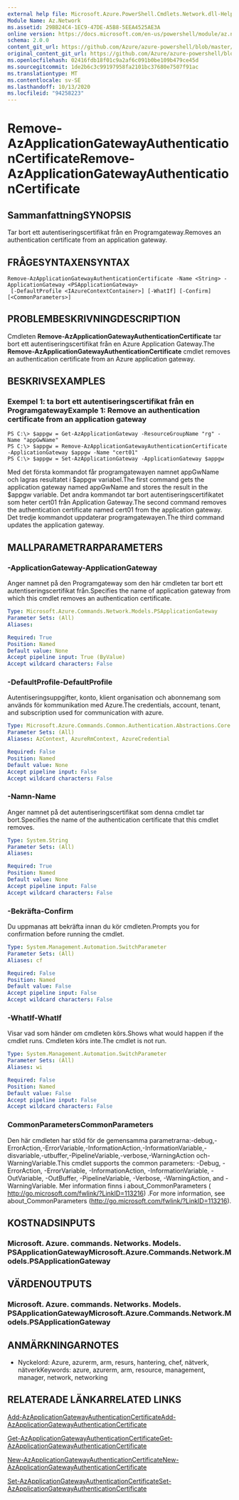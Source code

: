 ```yaml
---
external help file: Microsoft.Azure.PowerShell.Cmdlets.Network.dll-Help.xml
Module Name: Az.Network
ms.assetid: 29BB24C4-1EC9-47DE-A5B8-5EEA4525AE3A
online version: https://docs.microsoft.com/en-us/powershell/module/az.network/remove-azapplicationgatewayauthenticationcertificate
schema: 2.0.0
content_git_url: https://github.com/Azure/azure-powershell/blob/master/src/Network/Network/help/Remove-AzApplicationGatewayAuthenticationCertificate.md
original_content_git_url: https://github.com/Azure/azure-powershell/blob/master/src/Network/Network/help/Remove-AzApplicationGatewayAuthenticationCertificate.md
ms.openlocfilehash: 02416fdb18f01c9a2af6c091b0be109b479ce45d
ms.sourcegitcommit: 1de2b6c3c99197958fa2101bc37680e7507f91ac
ms.translationtype: MT
ms.contentlocale: sv-SE
ms.lasthandoff: 10/13/2020
ms.locfileid: "94258223"
---
```

# <span data-ttu-id="e59a5-101">Remove-AzApplicationGatewayAuthenticationCertificate</span><span class="sxs-lookup"><span data-stu-id="e59a5-101">Remove-AzApplicationGatewayAuthenticationCertificate</span></span>

## <span data-ttu-id="e59a5-102">Sammanfattning</span><span class="sxs-lookup"><span data-stu-id="e59a5-102">SYNOPSIS</span></span>
<span data-ttu-id="e59a5-103">Tar bort ett autentiseringscertifikat från en Programgateway.</span><span class="sxs-lookup"><span data-stu-id="e59a5-103">Removes an authentication certificate from an application gateway.</span></span>

## <span data-ttu-id="e59a5-104">FRÅGESYNTAXEN</span><span class="sxs-lookup"><span data-stu-id="e59a5-104">SYNTAX</span></span>

```
Remove-AzApplicationGatewayAuthenticationCertificate -Name <String> -ApplicationGateway <PSApplicationGateway>
 [-DefaultProfile <IAzureContextContainer>] [-WhatIf] [-Confirm] [<CommonParameters>]
```

## <span data-ttu-id="e59a5-105">PROBLEMBESKRIVNING</span><span class="sxs-lookup"><span data-stu-id="e59a5-105">DESCRIPTION</span></span>
<span data-ttu-id="e59a5-106">Cmdleten **Remove-AzApplicationGatewayAuthenticationCertificate** tar bort ett autentiseringscertifikat från en Azure Application Gateway.</span><span class="sxs-lookup"><span data-stu-id="e59a5-106">The **Remove-AzApplicationGatewayAuthenticationCertificate** cmdlet removes an authentication certificate from an Azure application gateway.</span></span>

## <span data-ttu-id="e59a5-107">BESKRIVS</span><span class="sxs-lookup"><span data-stu-id="e59a5-107">EXAMPLES</span></span>

### <span data-ttu-id="e59a5-108">Exempel 1: ta bort ett autentiseringscertifikat från en Programgateway</span><span class="sxs-lookup"><span data-stu-id="e59a5-108">Example 1: Remove an authentication certificate from an application gateway</span></span>
```
PS C:\> $appgw = Get-AzApplicationGateway -ResourceGroupName "rg" -Name "appGwName"
PS C:\> $appgw = Remove-AzApplicationGatewayAuthenticationCertificate -ApplicationGateway $appgw -Name "cert01"
PS C:\> $appgw = Set-AzApplicationGateway -ApplicationGateway $appgw
```

<span data-ttu-id="e59a5-109">Med det första kommandot får programgatewayen namnet appGwName och lagras resultatet i $appgw variabel.</span><span class="sxs-lookup"><span data-stu-id="e59a5-109">The first command gets the application gateway named appGwName and stores the result in the $appgw variable.</span></span>
<span data-ttu-id="e59a5-110">Det andra kommandot tar bort autentiseringscertifikatet som heter cert01 från Application Gateway.</span><span class="sxs-lookup"><span data-stu-id="e59a5-110">The second command removes the authentication certificate named cert01 from the application gateway.</span></span>
<span data-ttu-id="e59a5-111">Det tredje kommandot uppdaterar programgatewayen.</span><span class="sxs-lookup"><span data-stu-id="e59a5-111">The third command updates the application gateway.</span></span>

## <span data-ttu-id="e59a5-112">MALLPARAMETRAR</span><span class="sxs-lookup"><span data-stu-id="e59a5-112">PARAMETERS</span></span>

### <span data-ttu-id="e59a5-113">-ApplicationGateway</span><span class="sxs-lookup"><span data-stu-id="e59a5-113">-ApplicationGateway</span></span>
<span data-ttu-id="e59a5-114">Anger namnet på den Programgateway som den här cmdleten tar bort ett autentiseringscertifikat från.</span><span class="sxs-lookup"><span data-stu-id="e59a5-114">Specifies the name of application gateway from which this cmdlet removes an authentication certificate.</span></span>

```yaml
Type: Microsoft.Azure.Commands.Network.Models.PSApplicationGateway
Parameter Sets: (All)
Aliases:

Required: True
Position: Named
Default value: None
Accept pipeline input: True (ByValue)
Accept wildcard characters: False
```

### <span data-ttu-id="e59a5-115">-DefaultProfile</span><span class="sxs-lookup"><span data-stu-id="e59a5-115">-DefaultProfile</span></span>
<span data-ttu-id="e59a5-116">Autentiseringsuppgifter, konto, klient organisation och abonnemang som används för kommunikation med Azure.</span><span class="sxs-lookup"><span data-stu-id="e59a5-116">The credentials, account, tenant, and subscription used for communication with azure.</span></span>

```yaml
Type: Microsoft.Azure.Commands.Common.Authentication.Abstractions.Core.IAzureContextContainer
Parameter Sets: (All)
Aliases: AzContext, AzureRmContext, AzureCredential

Required: False
Position: Named
Default value: None
Accept pipeline input: False
Accept wildcard characters: False
```

### <span data-ttu-id="e59a5-117">-Namn</span><span class="sxs-lookup"><span data-stu-id="e59a5-117">-Name</span></span>
<span data-ttu-id="e59a5-118">Anger namnet på det autentiseringscertifikat som denna cmdlet tar bort.</span><span class="sxs-lookup"><span data-stu-id="e59a5-118">Specifies the name of the authentication certificate that this cmdlet removes.</span></span>

```yaml
Type: System.String
Parameter Sets: (All)
Aliases:

Required: True
Position: Named
Default value: None
Accept pipeline input: False
Accept wildcard characters: False
```

### <span data-ttu-id="e59a5-119">-Bekräfta</span><span class="sxs-lookup"><span data-stu-id="e59a5-119">-Confirm</span></span>
<span data-ttu-id="e59a5-120">Du uppmanas att bekräfta innan du kör cmdleten.</span><span class="sxs-lookup"><span data-stu-id="e59a5-120">Prompts you for confirmation before running the cmdlet.</span></span>

```yaml
Type: System.Management.Automation.SwitchParameter
Parameter Sets: (All)
Aliases: cf

Required: False
Position: Named
Default value: False
Accept pipeline input: False
Accept wildcard characters: False
```

### <span data-ttu-id="e59a5-121">-WhatIf</span><span class="sxs-lookup"><span data-stu-id="e59a5-121">-WhatIf</span></span>
<span data-ttu-id="e59a5-122">Visar vad som händer om cmdleten körs.</span><span class="sxs-lookup"><span data-stu-id="e59a5-122">Shows what would happen if the cmdlet runs.</span></span>
<span data-ttu-id="e59a5-123">Cmdleten körs inte.</span><span class="sxs-lookup"><span data-stu-id="e59a5-123">The cmdlet is not run.</span></span>

```yaml
Type: System.Management.Automation.SwitchParameter
Parameter Sets: (All)
Aliases: wi

Required: False
Position: Named
Default value: False
Accept pipeline input: False
Accept wildcard characters: False
```

### <span data-ttu-id="e59a5-124">CommonParameters</span><span class="sxs-lookup"><span data-stu-id="e59a5-124">CommonParameters</span></span>
<span data-ttu-id="e59a5-125">Den här cmdleten har stöd för de gemensamma parametrarna:-debug,-ErrorAction,-ErrorVariable,-InformationAction,-InformationVariable,-disvariable,-utbuffer,-PipelineVariable,-verbose,-WarningAction och-WarningVariable.</span><span class="sxs-lookup"><span data-stu-id="e59a5-125">This cmdlet supports the common parameters: -Debug, -ErrorAction, -ErrorVariable, -InformationAction, -InformationVariable, -OutVariable, -OutBuffer, -PipelineVariable, -Verbose, -WarningAction, and -WarningVariable.</span></span> <span data-ttu-id="e59a5-126">Mer information finns i about_CommonParameters ( http://go.microsoft.com/fwlink/?LinkID=113216) .</span><span class="sxs-lookup"><span data-stu-id="e59a5-126">For more information, see about_CommonParameters (http://go.microsoft.com/fwlink/?LinkID=113216).</span></span>

## <span data-ttu-id="e59a5-127">KOSTNADS</span><span class="sxs-lookup"><span data-stu-id="e59a5-127">INPUTS</span></span>

### <span data-ttu-id="e59a5-128">Microsoft. Azure. commands. Networks. Models. PSApplicationGateway</span><span class="sxs-lookup"><span data-stu-id="e59a5-128">Microsoft.Azure.Commands.Network.Models.PSApplicationGateway</span></span>

## <span data-ttu-id="e59a5-129">VÄRDEN</span><span class="sxs-lookup"><span data-stu-id="e59a5-129">OUTPUTS</span></span>

### <span data-ttu-id="e59a5-130">Microsoft. Azure. commands. Networks. Models. PSApplicationGateway</span><span class="sxs-lookup"><span data-stu-id="e59a5-130">Microsoft.Azure.Commands.Network.Models.PSApplicationGateway</span></span>

## <span data-ttu-id="e59a5-131">ANMÄRKNINGAR</span><span class="sxs-lookup"><span data-stu-id="e59a5-131">NOTES</span></span>
* <span data-ttu-id="e59a5-132">Nyckelord: Azure, azurerm, arm, resurs, hantering, chef, nätverk, nätverk</span><span class="sxs-lookup"><span data-stu-id="e59a5-132">Keywords: azure, azurerm, arm, resource, management, manager, network, networking</span></span>

## <span data-ttu-id="e59a5-133">RELATERADE LÄNKAR</span><span class="sxs-lookup"><span data-stu-id="e59a5-133">RELATED LINKS</span></span>

[<span data-ttu-id="e59a5-134">Add-AzApplicationGatewayAuthenticationCertificate</span><span class="sxs-lookup"><span data-stu-id="e59a5-134">Add-AzApplicationGatewayAuthenticationCertificate</span></span>](./Add-AzApplicationGatewayAuthenticationCertificate.md)

[<span data-ttu-id="e59a5-135">Get-AzApplicationGatewayAuthenticationCertificate</span><span class="sxs-lookup"><span data-stu-id="e59a5-135">Get-AzApplicationGatewayAuthenticationCertificate</span></span>](./Get-AzApplicationGatewayAuthenticationCertificate.md)

[<span data-ttu-id="e59a5-136">New-AzApplicationGatewayAuthenticationCertificate</span><span class="sxs-lookup"><span data-stu-id="e59a5-136">New-AzApplicationGatewayAuthenticationCertificate</span></span>](./New-AzApplicationGatewayAuthenticationCertificate.md)

[<span data-ttu-id="e59a5-137">Set-AzApplicationGatewayAuthenticationCertificate</span><span class="sxs-lookup"><span data-stu-id="e59a5-137">Set-AzApplicationGatewayAuthenticationCertificate</span></span>](./Set-AzApplicationGatewayAuthenticationCertificate.md)


